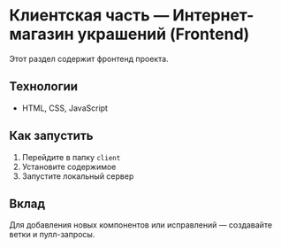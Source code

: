# Клиентская часть — Интернет-магазин украшений (Frontend)

Этот раздел содержит фронтенд проекта.

## Технологии
- HTML, CSS, JavaScript

## Как запустить
1. Перейдите в папку `client`
2. Установите содержимое
3. Запустите локальный сервер

## Вклад
Для добавления новых компонентов или исправлений — создавайте ветки и пулл-запросы.
